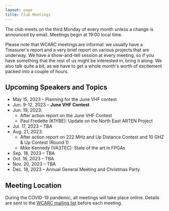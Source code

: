 ```yaml
---
layout: page
title: Club Meetings
---
```


The club meets on the third Monday of every month unless a change is
announced by email. Meetings begin at 19:00 local time.

Please note that WCARC meetings are informal: we usually have a
Treasurer's report and a very brief report on various projects that are
underway. We have a show-and-tell session at every meeting, so if you have
something that the rest of us might be interested in, bring it along. We also
talk quite a bit, as we have to get a whole month's worth of excitement packed
into a couple of hours.

## Upcoming Speakers and Topics

* May 15, 2023 – Planning for the June VHF contest
* Jun. 9-12, 2023 – **June VHF Contest**
* Jun. 19, 2023:
  * After action report on the June VHF Contest
  * Paul Fredette (K1YBE): Update on the North East ARTEN Project
* Jul. 17, 2023 – TBA
* Aug. 21, 2023:
  * After action report on 222 MHz and Up Distance Contest and 10 GHZ & Up Contest (Round 1)
  * Mike Kennedy (VA3TEC): State of the art in FPGAs
* Sep. 18, 2023 – TBA
* Oct. 16, 2023 – TBA
* Nov. 20, 2023 – TBA
* Dec. 18, 2023 – Annual General Meeting and Christmas Party

## Meeting Location

During the COVID-19 pandemic, all meetings will take place online. Details are
sent to the [WCARC mailing list](https://groups.io/g/wcclist/topics) before each
meeting.
